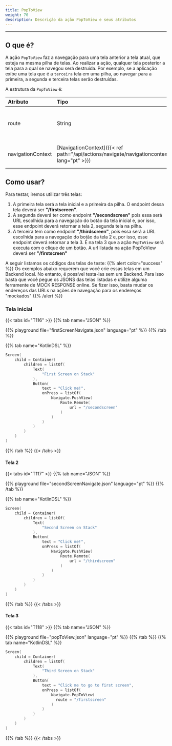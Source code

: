 ```yaml
---
title: PopToView
weight: 70
description: Descrição da ação PopToView e seus atributos
---
```


---

## O que é? <a id="definicao"></a>

A ação ``PopToView`` faz a navegação para uma tela anterior a tela atual, que esteja na mesma pilha de telas. Ao realizar a ação, qualquer tela posterior a tela para a qual se navegou será destruída. Por exemplo, se a aplicação exibe uma tela que é a ``terceira`` tela em uma pilha, ao navegar para a primeira, a segunda e terceira telas serão destruídas.

A estrutura da ``PopToView`` é:

| **Atributo** | **Tipo** | Obrigatório | **Definição** |
| :--- | :--- | :---: | :--- |
| route | ​String | ✓ | Rota de alguma tela que está na pilha. |
| navigationContext | ​[NavigationContext]({{< ref path="/api/actions/navigate/navigationcontext" lang="pt" >}})​ | | Contexto salvo na tela destino. |

## Como usar?

Para testar, iremos utilizar três telas:

1. A primeira tela será a tela inicial e a primeira da pilha. O endpoint dessa tela deverá ser **"/firstscreen"**.  
2. A segunda deverá ter como endpoint **"/secondscreen"** pois essa será URL escolhida para a navegação do botão da tela inicial e, por isso, esse endpoint deverá retornar a tela 2, segunda tela na pilha.  
3. A terceira tem como endpoint **"/thirdscreen"**, pois essa será a URL escolhida para a navegação do botão da tela 2 e, por isso, esse endpoint deverá retornar a tela 3. É na tela 3 que a ação ``PopToView`` será executa com o clique de um botão. A url listada na ação PopToView deverá ser **"/firstscreen"**

A seguir listamos os códigos das telas de teste:
{{% alert color="success" %}}
  Os exemplos abaixo requerem que você crie essas telas em um Backend local. No entanto, é possível testa-las sem um Backend. Para isso basta que você pegue os JSONS das telas listadas e utilize alguma ferramente de MOCK RESPONSE online. Se fizer isso, basta mudar os endereços das URLs na ações de navegação para os endereços "mockados"
{{% /alert %}}

### Tela inicial

{{< tabs id="T116" >}}
{{% tab name="JSON" %}}
<!-- json-playground:firstScreenNavigate.json
{
  "_beagleComponent_" : "beagle:screenComponent",
  "child" : {
    "_beagleComponent_" : "beagle:container",
    "children" : [ {
      "_beagleComponent_" : "beagle:text",
      "text" : "First Screen on Stack"
    }, {
      "_beagleComponent_" : "beagle:button",
      "text" : "Click me!",
      "onPress" : [ {
        "_beagleAction_" : "beagle:pushView",
        "route" : {
          "url" : "secondScreenNavigate.json",
          "shouldPrefetch" : false
        }
      } ]
    } ]
  }
}
-->
{{% playground file="firstScreenNavigate.json" language="pt" %}}
{{% /tab %}}

{{% tab name="KotlinDSL" %}}

```kotlin
Screen(
    child = Container(
        children = listOf(
            Text(
                "First Screen on Stack"
            ),
            Button(
                text = "Click me!",
                onPress = listOf(
                    Navigate.PushView(
                        Route.Remote(
                            url = "/secondscreen"
                        )
                    )
                )
            )
        )
    )
)
```

{{% /tab %}}
{{< /tabs >}}

#### Tela 2

{{< tabs id="T117" >}}
{{% tab name="JSON" %}}
<!-- json-playground:secondScreenNavigate.json
{
  "_beagleComponent_" : "beagle:screenComponent",
  "child" : {
    "_beagleComponent_" : "beagle:container",
    "children" : [ {
      "_beagleComponent_" : "beagle:text",
      "text" : "Second Screen on Stack"
    }, {
      "_beagleComponent_" : "beagle:button",
      "text" : "Click me!",
      "onPress" : [ {
        "_beagleAction_" : "beagle:pushView",
        "route" : {
          "url" : "popToView.json",
          "shouldPrefetch" : false
        }
      } ]
    } ]
  }
}
-->
{{% playground file="secondScreenNavigate.json" language="pt" %}}
{{% /tab %}}

{{% tab name="KotlinDSL" %}}

```kotlin
Screen(
    child = Container(
        children = listOf(
            Text(
                "Second Screen on Stack"
            ),
            Button(
                text = "Click me!",
                onPress = listOf(
                    Navigate.PushView(
                        Route.Remote(
                            url = "/thirdscreen"
                        )
                    )
                )
            )
        )
    )
)
```

{{% /tab %}}
{{< /tabs >}}

#### Tela 3

{{< tabs id="T118" >}}
{{% tab name="JSON" %}}
<!-- json-playground:popToView.json
{
  "_beagleComponent_" : "beagle:screenComponent",
  "child" : {
    "_beagleComponent_" : "beagle:container",
    "children" : [ {
      "_beagleComponent_" : "beagle:text",
      "text" : "Third Screen on Stack"
    }, {
      "_beagleComponent_" : "beagle:button",
      "text" : "Click me to go to first screen",
      "onPress" : [ {
        "_beagleAction_" : "beagle:popToView",
        "route" : "firstScreenNavigate.json"
      } ]
    } ]
  }
}
-->
{{% playground file="popToView.json" language="pt" %}}
{{% /tab %}}
{{% tab name="KotlinDSL" %}}

```kotlin
Screen(
    child = Container(
        children = listOf(
            Text(
                "Third Screen on Stack"
            ),
            Button(
                text = "Click me to go to first screen",
                onPress = listOf(
                    Navigate.PopToView(
                      route = "/firstscreen"
                    )
                )
            )
        )
    )
)
```

{{% /tab %}}
{{< /tabs >}}
